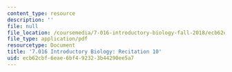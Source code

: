 ```yaml
---
content_type: resource
description: ''
file: null
file_location: /coursemedia/7-016-introductory-biology-fall-2018/ecb62cbf6eae6bf492323b44290ee5a7_MIT7_016F18rec10.pdf
file_type: application/pdf
resourcetype: Document
title: '7.016 Introductory Biology: Recitation 10'
uid: ecb62cbf-6eae-6bf4-9232-3b44290ee5a7
---
```

